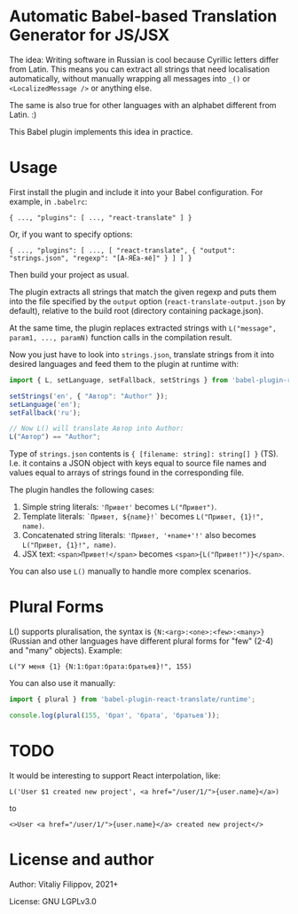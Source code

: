 # Automatic Babel-based Translation Generator for JS/JSX

The idea: Writing software in Russian is cool because Cyrillic letters differ
from Latin. This means you can extract all strings that need localisation
automatically, without manually wrapping all messages into `_()` or
`<LocalizedMessage />` or anything else.

The same is also true for other languages with an alphabet different from Latin. :)

This Babel plugin implements this idea in practice.

# Usage

First install the plugin and include it into your Babel configuration. For example, in `.babelrc`:

```
{ ..., "plugins": [ ..., "react-translate" ] }
```

Or, if you want to specify options:

```
{ ..., "plugins": [ ..., [ "react-translate", { "output": "strings.json", "regexp": "[А-ЯЁа-яё]" } ] ] }
```

Then build your project as usual.

The plugin extracts all strings that match the given regexp and puts them
into the file specified by the `output` option (`react-translate-output.json`
by default), relative to the build root (directory containing package.json).

At the same time, the plugin replaces extracted strings with `L("message", param1, ..., paramN)`
function calls in the compilation result.

Now you just have to look into `strings.json`, translate strings from it into
desired languages and feed them to the plugin at runtime with:

```js
import { L, setLanguage, setFallback, setStrings } from 'babel-plugin-react-translate/runtime';

setStrings('en', { "Автор": "Author" });
setLanguage('en');
setFallback('ru');

// Now L() will translate Автор into Author:
L("Автор") == "Author";
```

Type of `strings.json` contents is `{ [filename: string]: string[] }` (TS).
I.e. it contains a JSON object with keys equal to source file names and values
equal to arrays of strings found in the corresponding file.

The plugin handles the following cases:

1. Simple string literals: `'Привет'` becomes `L("Привет")`.
2. Template literals: `` `Привет, ${name}!` `` becomes `L("Привет, {1}!", name)`.
3. Concatenated string literals: `'Привет, '+name+'!'` also becomes `L("Привет, {1}!", name)`.
4. JSX text: `<span>Привет!</span>` becomes `<span>{L("Привет!")}</span>`.

You can also use `L()` manually to handle more complex scenarios.

# Plural Forms

L() supports pluralisation, the syntax is `{N:<arg>:<one>:<few>:<many>}` (Russian and other
languages have different plural forms for "few" (2-4) and "many" objects). Example:

```
L("У меня {1} {N:1:брат:брата:братьев}!", 155)
```

You can also use it manually:

```js
import { plural } from 'babel-plugin-react-translate/runtime';

console.log(plural(155, 'брат', 'брата', 'братьев'));
```

# TODO

It would be interesting to support React interpolation, like:

```L('User $1 created new project', <a href="/user/1/">{user.name}</a>)```

to

`<>User <a href="/user/1/">{user.name}</a> created new project</>`

# License and author

Author: Vitaliy Filippov, 2021+

License: GNU LGPLv3.0
